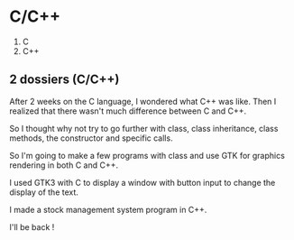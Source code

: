 # C/C++

1. C
2. C++

## 2 dossiers (C/C++)

After 2 weeks on the C language, I wondered what C++ was like. Then I realized that there wasn't much difference between C and C++.

So I thought why not try to go further with class, class inheritance, class methods, the constructor and specific calls.

So I'm going to make a few programs with class and use GTK for graphics rendering in both C and C++.

I used GTK3 with C to display a window with button input to change the display of the text.

I made a stock management system program in C++.

I'll be back !
